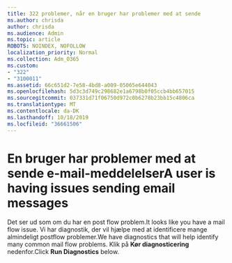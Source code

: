 ```yaml
---
title: 322 problemer, når en bruger har problemer med at sende
ms.author: chrisda
author: chrisda
ms.audience: Admin
ms.topic: article
ROBOTS: NOINDEX, NOFOLLOW
localization_priority: Normal
ms.collection: Adm_O365
ms.custom:
- "322"
- "3100011"
ms.assetid: 66c651d2-7e58-4bd8-a009-05065e644043
ms.openlocfilehash: 5d3c3d749c298682e1a6798b0f05ccb4bb657015
ms.sourcegitcommit: 037331d71f06750d972c0b6278b23bb15c4806ca
ms.translationtype: MT
ms.contentlocale: da-DK
ms.lasthandoff: 10/18/2019
ms.locfileid: "36661506"
---
```

# <a name="a-user-is-having-issues-sending-email-messages"></a><span data-ttu-id="83a9a-102">En bruger har problemer med at sende e-mail-meddelelser</span><span class="sxs-lookup"><span data-stu-id="83a9a-102">A user is having issues sending email messages</span></span>

<span data-ttu-id="83a9a-103">Det ser ud som om du har en post flow problem.</span><span class="sxs-lookup"><span data-stu-id="83a9a-103">It looks like you have a mail flow issue.</span></span> <span data-ttu-id="83a9a-104">Vi har diagnostik, der vil hjælpe med at identificere mange almindeligt postflow problemer.</span><span class="sxs-lookup"><span data-stu-id="83a9a-104">We have diagnostics that will help identify many common mail flow problems.</span></span> <span data-ttu-id="83a9a-105">Klik på **Kør diagnosticering** nedenfor.</span><span class="sxs-lookup"><span data-stu-id="83a9a-105">Click **Run Diagnostics** below.</span></span>

